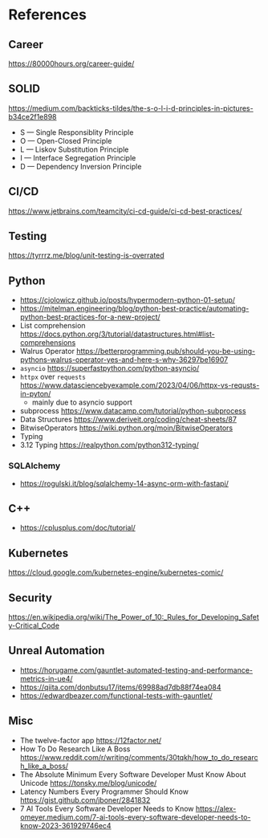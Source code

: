 # References

## Career

https://80000hours.org/career-guide/

## SOLID

https://medium.com/backticks-tildes/the-s-o-l-i-d-principles-in-pictures-b34ce2f1e898

- S — Single Responsiblity Principle
- O — Open-Closed Principle
- L — Liskov Substitution Principle
- I — Interface Segregation Principle
- D — Dependency Inversion Principle

## CI/CD

https://www.jetbrains.com/teamcity/ci-cd-guide/ci-cd-best-practices/

## Testing

https://tyrrrz.me/blog/unit-testing-is-overrated

## Python

- https://cjolowicz.github.io/posts/hypermodern-python-01-setup/
- https://mitelman.engineering/blog/python-best-practice/automating-python-best-practices-for-a-new-project/
- List comprehension https://docs.python.org/3/tutorial/datastructures.html#list-comprehensions
- Walrus Operator https://betterprogramming.pub/should-you-be-using-pythons-walrus-operator-yes-and-here-s-why-36297be16907
- `asyncio` https://superfastpython.com/python-asyncio/
- `httpx` over `requests` https://www.datasciencebyexample.com/2023/04/06/httpx-vs-requsts-in-pyton/
  - mainly due to asyncio support
- subprocess https://www.datacamp.com/tutorial/python-subprocess
- Data Structures https://www.deriveit.org/coding/cheat-sheets/87
- BitwiseOperators https://wiki.python.org/moin/BitwiseOperators
- Typing
- 3.12 Typing https://realpython.com/python312-typing/

### SQLAlchemy

- https://rogulski.it/blog/sqlalchemy-14-async-orm-with-fastapi/

## C++

- https://cplusplus.com/doc/tutorial/

## Kubernetes

https://cloud.google.com/kubernetes-engine/kubernetes-comic/

## Security

https://en.wikipedia.org/wiki/The_Power_of_10:_Rules_for_Developing_Safety-Critical_Code

## Unreal Automation

- https://horugame.com/gauntlet-automated-testing-and-performance-metrics-in-ue4/
- https://qiita.com/donbutsu17/items/69988ad7db88f74ea084
- https://edwardbeazer.com/functional-tests-with-gauntlet/

## Misc

- The twelve-factor app https://12factor.net/
- How To Do Research Like A Boss https://www.reddit.com/r/writing/comments/30tqkh/how_to_do_research_like_a_boss/
- The Absolute Minimum Every Software Developer Must Know About Unicode https://tonsky.me/blog/unicode/
- Latency Numbers Every Programmer Should Know https://gist.github.com/jboner/2841832
- 7 AI Tools Every Software Developer Needs to Know https://alex-omeyer.medium.com/7-ai-tools-every-software-developer-needs-to-know-2023-361929746ec4
